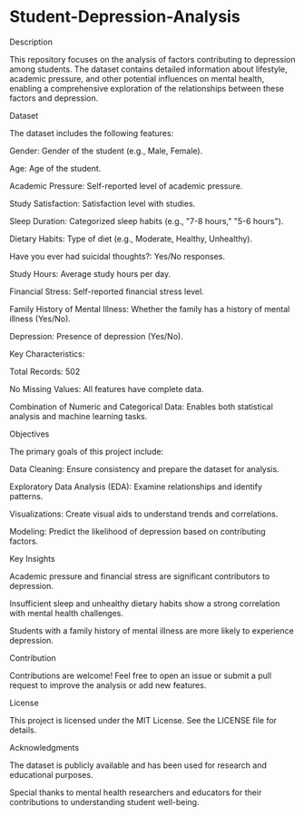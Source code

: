# Student-Depression-Analysis

Description

This repository focuses on the analysis of factors contributing to depression among students. The dataset contains detailed information about lifestyle, academic pressure, and other potential influences on mental health, enabling a comprehensive exploration of the relationships between these factors and depression.

Dataset

The dataset includes the following features:

Gender: Gender of the student (e.g., Male, Female).

Age: Age of the student.

Academic Pressure: Self-reported level of academic pressure.

Study Satisfaction: Satisfaction level with studies.

Sleep Duration: Categorized sleep habits (e.g., "7-8 hours," "5-6 hours").

Dietary Habits: Type of diet (e.g., Moderate, Healthy, Unhealthy).

Have you ever had suicidal thoughts?: Yes/No responses.

Study Hours: Average study hours per day.

Financial Stress: Self-reported financial stress level.

Family History of Mental Illness: Whether the family has a history of mental illness (Yes/No).

Depression: Presence of depression (Yes/No).

Key Characteristics:

Total Records: 502

No Missing Values: All features have complete data.

Combination of Numeric and Categorical Data: Enables both statistical analysis and machine learning tasks.

Objectives

The primary goals of this project include:

Data Cleaning: Ensure consistency and prepare the dataset for analysis.

Exploratory Data Analysis (EDA): Examine relationships and identify patterns.

Visualizations: Create visual aids to understand trends and correlations.

Modeling: Predict the likelihood of depression based on contributing factors.

Key Insights

Academic pressure and financial stress are significant contributors to depression.

Insufficient sleep and unhealthy dietary habits show a strong correlation with mental health challenges.

Students with a family history of mental illness are more likely to experience depression.

Contribution

Contributions are welcome! Feel free to open an issue or submit a pull request to improve the analysis or add new features.

License

This project is licensed under the MIT License. See the LICENSE file for details.

Acknowledgments

The dataset is publicly available and has been used for research and educational purposes.

Special thanks to mental health researchers and educators for their contributions to understanding student well-being.

